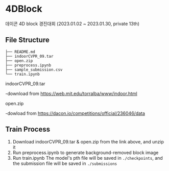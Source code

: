 # 4DBlock
데이콘 4D block 경진대회 (2023.01.02 ~ 2023.01.30, private 13th)

## File Structure
```
├── README.md
├── indoorCVPR_09.tar
├── open.zip
├── preprocess.ipynb
├── sample_submission.csv
└── train.ipynb
```
indoorCVPR_09.tar

-download from https://web.mit.edu/torralba/www/indoor.html



open.zip 

-dowload from https://dacon.io/competitions/official/236046/data

## Train Process
1. Download indoorCVPR_09.tar & open.zip from the link above, and unzip it
2. Run preprocess.ipynb to generate background-removed block image
3. Run train.ipynb
The model's pth file will be saved in `./checkpoints`, and the submission file will be saved in `./submissions`
